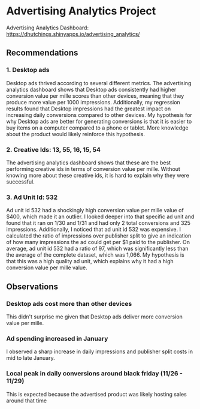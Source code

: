 # Advertising Analytics Project

Advertising Analytics Dashboard: https://dhutchings.shinyapps.io/advertising_analytics/

## Recommendations

### 1. Desktop ads
Desktop ads thrived according to several different metrics. The advertising analytics dashboard shows that Desktop ads consistently had higher conversion value per mille scores than other devices, meaning that they produce more value per 1000 impressions. Additionally, my regression results found that Desktop impressions had the greatest impact on increasing daily conversions compared to other devices. My hypothesis for why Desktop ads are better for generating conversions is that it is easier to buy items on a computer compared to a phone or tablet. More knowledge about the product would likely reinforce this hypothesis.

### 2. Creative Ids: 13, 55, 16, 15, 54
The advertising analytics dashboard shows that these are the best performing creative ids in terms of conversion value per mille. Without knowing more about these creative ids, it is hard to explain why they were successful. 

### 3. Ad Unit Id: 532
Ad unit id 532 had a shockingly high conversion value per mille value of $400, which made it an outlier. I looked deeper into that specific ad unit and found that it ran on 1/30 and 1/31 and had only 2 total conversions and 325 impressions. Additionally, I noticed that ad unit id 532 was expensive. I calculated the ratio of impressions over publisher split to give an indication of how many impressions the ad could get per $1 paid to the publisher. On average, ad unit id 532 had a ratio of 97, which was significantly less than the average of the complete dataset, which was 1,066. My hypothesis is that this was a high quality ad unit, which explains why it had a high conversion value per mille value.

## Observations

### Desktop ads cost more than other devices
This didn't surprise me given that Desktop ads deliver more conversion value per mille.

### Ad spending increased in January
I observed a sharp increase in daily impressions and publisher split costs in mid to late January.

### Local peak in daily conversions around black friday (11/26 - 11/29)
This is expected because the advertised product was likely hosting sales around that time
